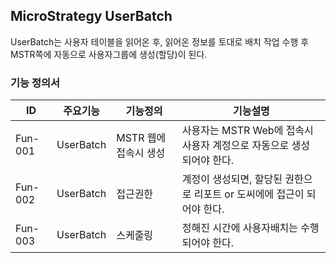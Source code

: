 ## MicroStrategy UserBatch
UserBatch는 사용자 테이블을 읽어온 후, 읽어온 정보를 토대로 배치 작업 수행 후 MSTR쪽에 자동으로 사용자그룹에 생성(할당)이 된다. 
### 기능 정의서
|ID|주요기능|기능정의|기능설명|
|---|---|---|---|
|Fun-001|UserBatch|MSTR 웹에 접속시 생성|사용자는 MSTR Web에 접속시 사용자 계정으로 자동으로 생성 되어야 한다.|
|Fun-002|UserBatch|접근권한|계정이 생성되면, 할당된 권한으로 리포트 or 도씨에에 접근이 되어야 한다.|
|Fun-003|UserBatch|스케줄링|정해진 시간에 사용자배치는 수행되어야 한다.|
